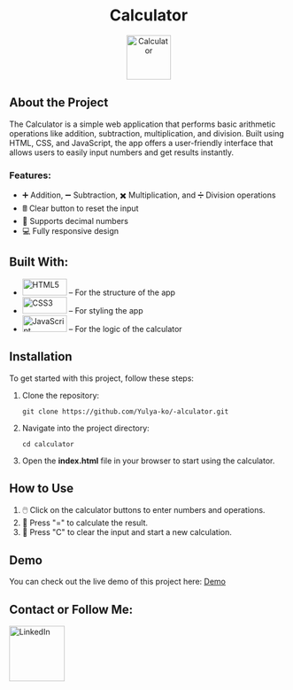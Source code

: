 <h1 align="center">Calculator</h1>
<p align="center">
  <img src="https://img.icons8.com/ios/452/calculator.png" alt="Calculator" width="80" />
</p>

<h2>About the Project</h2>
<p>
  The Calculator is a simple web application that performs basic arithmetic operations like addition, subtraction, multiplication, and division. Built using HTML, CSS, and JavaScript, the app offers a user-friendly interface that allows users to easily input numbers and get results instantly.
</p>

<h3>Features:</h3>
<ul>
  <li>➕ Addition, ➖ Subtraction, ✖️ Multiplication, and ➗ Division operations</li>
  <li>🖩 Clear button to reset the input</li>
  <li>🔢 Supports decimal numbers</li>
  <li>💻 Fully responsive design</li>
</ul>

<h2>Built With:</h2>
<ul>
  <li><img src="https://img.shields.io/badge/HTML5-E34F26?style=flat-square&logo=html5&logoColor=white" alt="HTML5" width="80" height="30"/> – For the structure of the app</li>
  <li><img src="https://img.shields.io/badge/CSS3-1572B6?style=flat-square&logo=css3&logoColor=white" alt="CSS3" width="80" height="30"/> – For styling the app</li>
  <li><img src="https://img.shields.io/badge/JavaScript-F7DF1E?style=flat-square&logo=javascript&logoColor=black" alt="JavaScript" width="80" height="30"/> – For the logic of the calculator</li>
</ul>

<h2>Installation</h2>
<p>To get started with this project, follow these steps:</p>
<ol>
  <li>Clone the repository:</li>
  <pre><code>git clone https://github.com/Yulya-ko/-alculator.git</code></pre>
  <li>Navigate into the project directory:</li>
  <pre><code>cd calculator</code></pre>
  <li>Open the <strong>index.html</strong> file in your browser to start using the calculator.</li>
</ol>

<h2>How to Use</h2>
<ol>
  <li>🖱️ Click on the calculator buttons to enter numbers and operations.</li>
  <li>🔢 Press "=" to calculate the result.</li>
  <li>🔄 Press "C" to clear the input and start a new calculation.</li>
</ol>

<h2>Demo</h2>
<p>You can check out the live demo of this project here: <a href="https://calculator-app-by-koshelieva.netlify.app" target="_blank">Demo</a></p>

<h2>Contact or Follow Me:</h2>
<p>
  <a href="https://www.linkedin.com/in/yuliia-koshelieva-2b280730b/" target="_blank">
    <img src="https://img.shields.io/badge/LinkedIn-0077B5?style=flat-square&logo=linkedin&logoColor=white" alt="LinkedIn" width="100" />
  </a>
</p>

